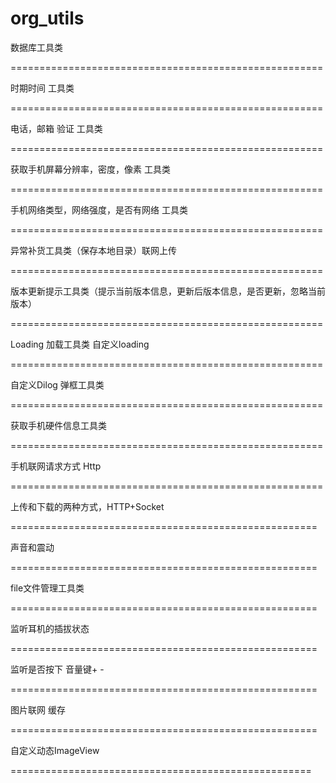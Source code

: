 org_utils
=======================================================

数据库工具类

======================================================

时期时间 工具类
 
======================================================

电话，邮箱 验证 工具类

======================================================

获取手机屏幕分辨率，密度，像素 工具类

======================================================

手机网络类型，网络强度，是否有网络 工具类

======================================================

异常补货工具类（保存本地目录）联网上传

======================================================

版本更新提示工具类（提示当前版本信息，更新后版本信息，是否更新，忽略当前版本）

======================================================

Loading 加载工具类 自定义loading

======================================================

自定义Dilog 弹框工具类

======================================================

获取手机硬件信息工具类

======================================================

手机联网请求方式 Http

======================================================

上传和下载的两种方式，HTTP+Socket 


=====================================================

声音和震动

=====================================================

file文件管理工具类

=====================================================

监听耳机的插拔状态

=====================================================

监听是否按下 音量键+ -

=====================================================

图片联网 缓存 

=====================================================

自定义动态ImageView

====================================================




















































